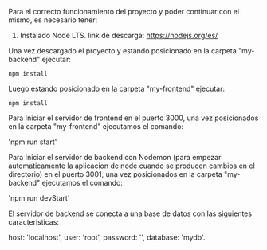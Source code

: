 Para el correcto funcionamiento del proyecto y poder continuar con el mismo, es necesario tener:
1. Instalado Node LTS. link de descarga: https://nodejs.org/es/


Una vez descargado el proyecto y estando posicionado en la carpeta "my-backend" ejecutar:

`npm install`

Luego estando posicionado en la carpeta "my-frontend" ejecutar:

`npm install`

Para Iniciar el servidor de frontend en el puerto 3000, una vez posicionados en la carpeta "my-frontend" ejecutamos el comando:

'npm run start'

Para Iniciar el servidor de backend con Nodemon (para empezar automaticamente la aplicacion de node cuando se producen cambios en el directorio) en el puerto 3001, una vez posicionados en la carpeta "my-backend" ejecutamos el comando:

'npm run devStart'

El servidor de backend se conecta a una base de datos con las siguientes caracteristicas:

host: 'localhost',
user: 'root',
password: '',
database: 'mydb'.
